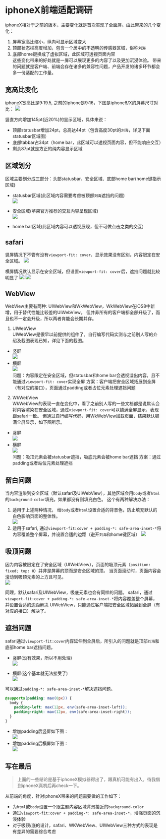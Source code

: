 # iphoneX前端适配调研
iphoneX相对于之前的版本，主要变化就是首次实现了全面屏。由此带来的几个变化：
1. 屏幕宽高比缩小，纵向可显示区域变大
2. 顶部状态栏高度增加，包含一个居中的不透明的传感器区域，俗称`刘海`
2. 底部home键换成了虚拟区域，此区域可透视页面内容  
这些变化带来的好处就是一屏可以展现更多的内容了以及更加沉浸体验。
带来的问题就是客户端、前端会存在诸多的兼容性问题，产品开发的诸多环节都会多一份适配的工作量。

## 宽高比变化
iphoneX宽高比是9:19.5, 之前的iphone是9:16，下图是iphone8/X的屏幕尺寸对比：
![](https://fulme.github.io/preview/doc/images/ihpne8-iphonex.png)

竖直方向增加145pt(近20%)的显示区域，具体来说：
- 顶部statusbar增加24pt，总高达44pt（包含高度30pt的`刘海`，详见下面statusbar区域图）
- 底部tabbar占34pt（home bar，此区域可以透视页面内容，但不能响应交互）
- 剩余87pt就是方正的纯内容显示区域

## 区域划分
区域主要划分成三部分：头部statusbar、安全区域、底部home bar(home键指示区域)

- statusbar区域(此区域内容需要考虑被顶部`刘海`遮挡的问题)  
![](https://fulme.github.io/preview/doc/images/sensor.jpeg)

- 安全区域(苹果官方推荐的交互内容呈现区域)  
![](https://fulme.github.io/preview/doc/images/safe-area.png)

- home bar区域(此区域内容可以透视展现，但不可做点击之类的交互)  

## safari
竖屏情况下不管有没有`viewport-fit: cover`，显示效果没有区别，内容限定在安全区域。
![](https://fulme.github.io/preview/doc/images/safari-portrain-default.png)

横屏情况默认显示在安全区域，但设置`viewport-fit: cover`后，遮挡问题就比较明显了
![](https://fulme.github.io/preview/doc/images/safari-landscape-default.png)
![](https://fulme.github.io/preview/doc/images/safari-landscape-fullscreen.png)

## WebView
WebView主要有两种: UIWebView和WkWebView，WkWebView在iOS8中新增，用于替代性能比较差的UIWebView。
但并非所有的客户端都全部升级了，而且也不一定会升级，所以两者肯能会长期并存。  

1. UIWebView  
UIWebView是很早以前提供的组件了，自行编写代码实测与之前别人写的介绍及截图表现已知，详见下面的截图。
- 竖屏  
![](https://fulme.github.io/preview/doc/images/UIWebView-portrain.png)  
- 横屏  
![](https://fulme.github.io/preview/doc/images/UIWebView-landscape.png)  
问题：内容限定在安全区域，但statusbar和home bar会透视溢出内容，且不能通过`viewport-fit: cover`实现全屏
方案：客户端把安全区域拓展到全屏（有对应的接口），页面通过padding或者占位元素处理遮挡问题

2. WkWebView  
WkWebView的表现一直在变化中，看了之前别人写的一些文档都是说默认会将内容渲染在安全区域，通过`viewport-fit: cover`可以铺满全屏显示，表现跟safari一致。
但通过自行编写代码，用WkWebView加载页面，结果默认铺满全屏显示，如下图所示。
- 竖屏  
![](https://fulme.github.io/preview/doc/images/WkWebView-portrain.png)  
- 横屏  
![](https://fulme.github.io/preview/doc/images/WkWebView-landscape.png)  
问题：吸顶元素会被statusbar遮挡，吸底元素会被home bar遮挡
方案：通过padding或者站位元素处理遮挡

## 留白问题
当内容渲染到安全区域（默认safari及UIWebView），其他区域会用`body`或者`html`的`background-color`填充，如果都没有则填充白色。
这个有两种解决办法：
1. 适用于上述两种情况， 给`body`或者`html`设置合适的背景色，防止填充默认的白色影响页面的整体性。   
![](https://fulme.github.io/preview/doc/images/white.png)
2. 适用于safari, 通过`viewport-fit:cover + padding-*: safe-area-inset-*`将内容覆盖整个屏幕，并设置合适的边距（避开`刘海`和home键区域）
![](https://fulme.github.io/preview/doc/images/cover.png)

## 吸顶问题
因为内容被限定在了安全区域（UIWebView），页面的吸顶元素（`position: fixed; top: 0`）并非是屏幕的顶而是安全区域的顶。
当页面滚动时，页面内容会滚动到吸顶元素的上方且可见。  
![](https://fulme.github.io/preview/doc/images/fixed.gif)

同理，默认safari及UIWebView，吸底元素也会有同样的问题。
safari，通过`viewport-fit:cover + padding-*: safe-area-inset-*`将内容覆盖整个屏幕，并设置合适的边距解决
UIWebView，只能通过客户端把安全区域拓展到全屏（有对应的接口）解决了。

## 遮挡问题
safari通过`viewport-fit:cover`内容延伸到全屏后，所引入的问题就是顶部`刘海`和底部home bar遮挡问题。
- 竖屏(没有效果，所以不用处理)  
![](https://fulme.github.io/preview/doc/images/portrait.jpg)

- 横屏(这个基本就无法接受了)  
![](https://fulme.github.io/preview/doc/images/landscape.jpg)

可以通过`padding-*: safe-area-inset-*`解决遮挡问题。

```css
@supports(padding: max(0px)) {
  body {
    padding-left: max(12px, env(safe-area-inset-left));
    padding-right: max(12px, env(safe-area-inset-right));
  }
}
```

- 增加padding后竖屏如下图：  
![](https://fulme.github.io/preview/doc/images/max-safe-areas-insets.png)
- 增加padding后横屏如下图：  
![](https://fulme.github.io/preview/doc/images/safe-area-constants.png)


## 写在最后
> 上面的一些结论是基于iphoneX模拟器得出了，跟真机可能有出入，待我借到iphoneX真机后再check一下。

从前端的角度，针对iphoneX带来的问题需要做的工作如下：
- 为`html`或`body`设置一个跟主题内容区域背景接近的`background-color`
- 通过`viewport-fit:cover + padding-*: safe-area-inset-*`，增强页面的沉浸体验
- 对于吸顶/底的设计，safari、WKWebView、UIWebView三种方式的表现是有差异的需要综合考虑